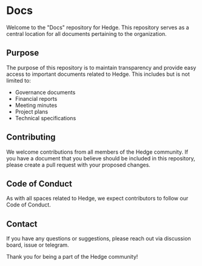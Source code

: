 # Docs

Welcome to the "Docs" repository for Hedge. This repository serves as a central location for all documents pertaining to the organization.

## Purpose

The purpose of this repository is to maintain transparency and provide easy access to important documents related to Hedge. This includes but is not limited to:

- Governance documents
- Financial reports
- Meeting minutes
- Project plans
- Technical specifications

## Contributing

We welcome contributions from all members of the Hedge community. If you have a document that you believe should be included in this repository, please create a pull request with your proposed changes.

## Code of Conduct

As with all spaces related to Hedge, we expect contributors to follow our Code of Conduct.

## Contact

If you have any questions or suggestions, please reach out via discussion board, issue or telegram.

Thank you for being a part of the Hedge community!

